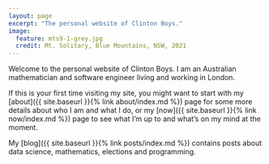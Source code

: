 ```yaml
---
layout: page
excerpt: "The personal website of Clinton Boys."
image:
  feature: mts9-1-grey.jpg
  credit: Mt. Solitary, Blue Mountains, NSW, 2021
---
```


Welcome to the personal website of Clinton Boys. I am an Australian mathematician and software engineer living and working in London. 

If this is your first time visiting my site, you might want to start with my [about]({{ site.baseurl }}{% link about/index.md %}) page for some more details about who I am and what I do, or my [now]({{ site.baseurl }}{% link now/index.md %}) page to see what I’m up to and what’s on my mind at the moment.

My [blog]({{ site.baseurl }}{% link posts/index.md %}) contains posts about data science, mathematics, elections and programming. 
